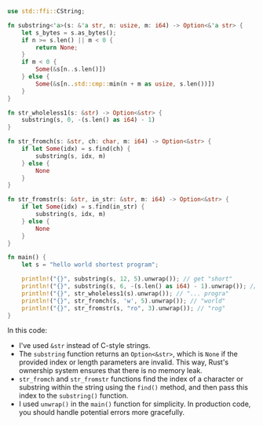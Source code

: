 ```rust
use std::ffi::CString;

fn substring<'a>(s: &'a str, n: usize, m: i64) -> Option<&'a str> {
    let s_bytes = s.as_bytes();
    if n >= s.len() || m < 0 {
        return None;
    }
    if m < 0 {
        Some(&s[n..s.len()])
    } else {
        Some(&s[n..std::cmp::min(n + m as usize, s.len())])
    }
}

fn str_wholeless1(s: &str) -> Option<&str> {
    substring(s, 0, -(s.len() as i64) - 1)
}

fn str_fromch(s: &str, ch: char, m: i64) -> Option<&str> {
    if let Some(idx) = s.find(ch) {
        substring(s, idx, m)
    } else {
        None
    }
}

fn str_fromstr(s: &str, in_str: &str, m: i64) -> Option<&str> {
    if let Some(idx) = s.find(in_str) {
        substring(s, idx, m)
    } else {
        None
    }
}

fn main() {
    let s = "hello world shortest program";

    println!("{}", substring(s, 12, 5).unwrap()); // get "short"
    println!("{}", substring(s, 6, -(s.len() as i64) - 1).unwrap()); // get "world shortest program"
    println!("{}", str_wholeless1(s).unwrap()); // "... progra"
    println!("{}", str_fromch(s, 'w', 5).unwrap()); // "world"
    println!("{}", str_fromstr(s, "ro", 3).unwrap()); // "rog"
}
```

In this code:

- I've used `&str` instead of C-style strings.
- The `substring` function returns an `Option<&str>`, which is `None` if the provided index or length parameters are invalid. This way, Rust's ownership system ensures that there is no memory leak.
- `str_fromch` and `str_fromstr` functions find the index of a character or substring within the string using the `find()` method, and then pass this index to the `substring()` function.
- I used `unwrap()` in the `main()` function for simplicity. In production code, you should handle potential errors more gracefully.
